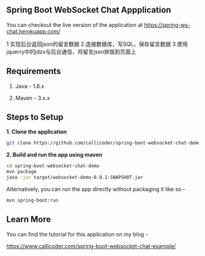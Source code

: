 ## Spring Boot WebSocket Chat Appplication

You can checkout the live version of the application at https://spring-ws-chat.herokuapp.com/


1.实现后台返回json的留言数据
2.连接数据库，写SQL，保存留言数据
3.使用jquerry中的jdzx与后台通信，将留言json排版到页面上 








## Requirements

1. Java - 1.8.x

2. Maven - 3.x.x

## Steps to Setup

**1. Clone the application**

```bash
git clone https://github.com/callicoder/spring-boot-websocket-chat-demo.git
```

**2. Build and run the app using maven**

```bash
cd spring-boot-websocket-chat-demo
mvn package
java -jar target/websocket-demo-0.0.1-SNAPSHOT.jar
```

Alternatively, you can run the app directly without packaging it like so -

```bash
mvn spring-boot:run
```

## Learn More

You can find the tutorial for this application on my blog -

https://www.callicoder.com/spring-boot-websocket-chat-example/
